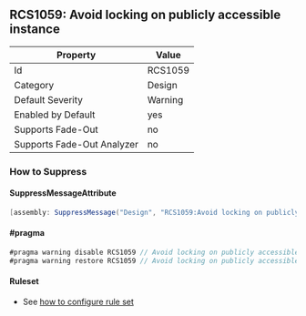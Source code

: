 ## RCS1059: Avoid locking on publicly accessible instance

Property | Value
--- | --- 
Id | RCS1059
Category | Design
Default Severity | Warning
Enabled by Default | yes
Supports Fade-Out | no
Supports Fade-Out Analyzer | no

### How to Suppress

#### SuppressMessageAttribute

```csharp
[assembly: SuppressMessage("Design", "RCS1059:Avoid locking on publicly accessible instance.", Justification = "<Pending>")]
```

#### \#pragma

```csharp
#pragma warning disable RCS1059 // Avoid locking on publicly accessible instance.
#pragma warning restore RCS1059 // Avoid locking on publicly accessible instance.
```

#### Ruleset

* See [how to configure rule set](../HowToConfigureAnalyzers.md)

